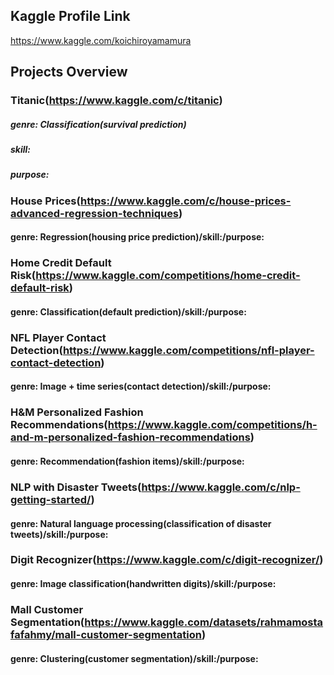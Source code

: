 ## Kaggle Profile Link<br>
https://www.kaggle.com/koichiroyamamura<br>
## Projects Overview<br>
### Titanic(https://www.kaggle.com/c/titanic)</br>
 ##### genre: Classification(survival prediction)</br>
 ##### skill:</br> 
 ##### purpose:</br>
### House Prices(https://www.kaggle.com/c/house-prices-advanced-regression-techniques)</br>
#### genre: Regression(housing price prediction)/skill:/purpose:
### Home Credit Default Risk(https://www.kaggle.com/competitions/home-credit-default-risk)</br>
#### genre: Classification(default prediction)/skill:/purpose:
### NFL Player Contact Detection(https://www.kaggle.com/competitions/nfl-player-contact-detection)</br>
#### genre: Image + time series(contact detection)/skill:/purpose:
### H&M Personalized Fashion Recommendations(https://www.kaggle.com/competitions/h-and-m-personalized-fashion-recommendations)</br>
#### genre: Recommendation(fashion items)/skill:/purpose:
### NLP with Disaster Tweets(https://www.kaggle.com/c/nlp-getting-started/)</br>
#### genre: Natural language processing(classification of disaster tweets)/skill:/purpose:
### Digit Recognizer(https://www.kaggle.com/c/digit-recognizer/)</br>
#### genre: Image classification(handwritten digits)/skill:/purpose:
### Mall Customer Segmentation(https://www.kaggle.com/datasets/rahmamostafafahmy/mall-customer-segmentation)</br>
#### genre: Clustering(customer segmentation)/skill:/purpose:
